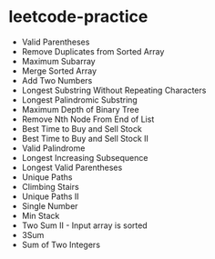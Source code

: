 # leetcode-practice
* Valid Parentheses
* Remove Duplicates from Sorted Array
* Maximum Subarray
* Merge Sorted Array
* Add Two Numbers
* Longest Substring Without Repeating Characters
* Longest Palindromic Substring
* Maximum Depth of Binary Tree
* Remove Nth Node From End of List
* Best Time to Buy and Sell Stock
* Best Time to Buy and Sell Stock II
* Valid Palindrome
* Longest Increasing Subsequence
* Longest Valid Parentheses
* Unique Paths
* Climbing Stairs
* Unique Paths II
* Single Number
* Min Stack
* Two Sum II - Input array is sorted
* 3Sum
* Sum of Two Integers